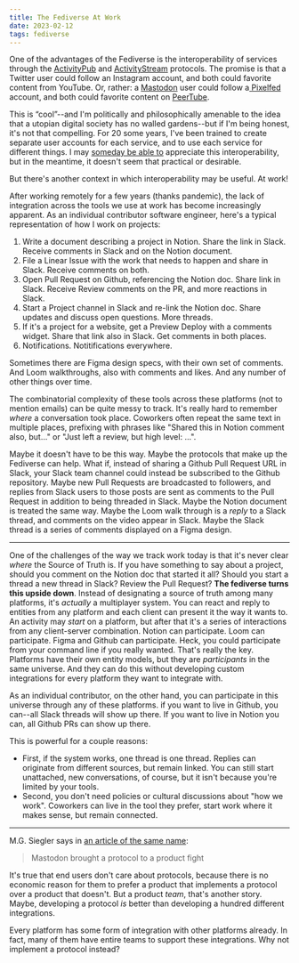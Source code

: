 ```yaml
---
title: The Fediverse At Work
date: 2023-02-12
tags: fediverse
---
```


One of the advantages of the Fediverse is the interoperability of services
through the [ActivityPub](https://www.w3.org/TR/activitypub/) and
[ActivityStream](https://www.w3.org/TR/activitystreams-core/) protocols. The
promise is that a Twitter user could follow an Instagram account, and both could
favorite content from YouTube. Or, rather: a [Mastodon](https://joinmastodon.org/) user could follow a[
Pixelfed](https://pixelfed.org/) account, and both could favorite content on [PeerTube](https://joinpeertube.org/).

This is “cool”--and I'm politically and philosophically amenable to the idea
that a utopian digital society has no walled gardens--but if I'm being honest,
it's not that compelling. For 20 some years, I've been trained to create
separate user accounts for each service, and to use each service for different
things. I may [someday be able to](/blog/2021/07/scout-mindset/) appreciate this
interoperability, but in the meantime, it doesn't seem that practical or
desirable.

But there's another context in which interoperability may be useful. At work!

After working remotely for a few years (thanks pandemic), the lack of
integration across the tools we use at work has become increasingly apparent. As
an individual contributor software engineer, here's a typical representation of
how I work on projects:

1. Write a document describing a project in Notion. Share the link in Slack.
   Receive comments in Slack and on the Notion document.
2. File a Linear Issue with the work that needs to happen and share in Slack.
   Receive comments on both.
3. Open Pull Request on Github, referencing the Notion doc. Share link in Slack.
   Receive Review comments on the PR, and more reactions in Slack.
4. Start a Project channel in Slack and re-link the Notion doc. Share updates
   and discuss open questions. More threads.
5. If it's a project for a website, get a Preview Deploy with a comments widget.
   Share that link also in Slack. Get comments in both places.
6. Notifications. Notitifications everywhere.

Sometimes there are Figma design specs, with their own set of comments. And Loom
walkthroughs, also with comments and likes. And any number of other things over
time.

The combinatorial complexity of these tools across these platforms (not to
mention emails) can be quite messy to track. It's really hard to remember
_where_ a conversation took place. Coworkers often repeat the same text in
multiple places, prefixing with phrases like "Shared this in Notion comment
also, but..." or "Just left a review, but high level: ...".

Maybe it doesn't have to be this way. Maybe the protocols that make up the
Fediverse can help. What if, instead of sharing a Github Pull Request URL in
Slack, your Slack team channel could instead be subscribed to the Github
repository. Maybe new Pull Requests are broadcasted to followers, and replies
from Slack users to those posts are sent as comments to the Pull Request in
addition to being threaded in Slack. Maybe the Notion document is treated the
same way. Maybe the Loom walk through is a *reply* to a Slack thread, and
comments on the video appear in Slack. Maybe the Slack thread is a series of
comments displayed on a Figma design.

---

One of the challenges of the way we track work today is that it's never clear
*where* the Source of Truth is. If you have something to say about a project,
should you comment on the Notion doc that started it all? Should you start a
thread a new thread in Slack? Review the Pull Request? **The fediverse turns
this upside down**. Instead of designating a source of truth among many
platforms, it's *actually* a multiplayer system. You can react and reply to
entities from any platform and each client can present it the way it wants to.
An activity may *start* on a platform, but after that it's a series of
interactions from any client-server combination. Notion can participate. Loom
can participate. Figma and Github can participate. Heck, you could participate
from your command line if you really wanted. That's really the key. Platforms
have their own entity models, but they are *participants* in the same universe.
And they can do this without developing custom integrations for every platform
they want to integrate with.

As an individual contributor, on the other hand, you can participate in this
universe through any of these platforms. if you want to live in Github, you
can--all Slack threads will show up there. If you want to live in Notion you
can, all Github PRs can show up there.

This is powerful for a couple reasons:

- First, if the system works, one thread is one thread. Replies can originate
  from different sources, but remain linked. You can still start unattached, new
  conversations, of course, but it isn't because you're limited by your tools.
- Second, you don't need policies or cultural discussions about "how we work".
  Coworkers can live in the tool they prefer, start work where it makes sense,
  but remain connected.


--------------------------------------------------------------------------------
M.G. Siegler says in [an article of the same name][1]:

> Mastodon brought a protocol to a product fight

It's true that end users don't care about protocols, because there is no
economic reason for them to prefer a product that implements a protocol over a
product that doesn't. But a product _team_, that's another story. Maybe,
developing a protocol *is* better than developing a hundred different
integrations.

Every platform has some form of integration with other platforms already. In
fact, many of them have entire teams to support these integrations. Why not
implement a protocol instead?


[1]: https://500ish.com/mastodon-brought-a-protocol-to-a-product-fight-ba9fda767c6a
